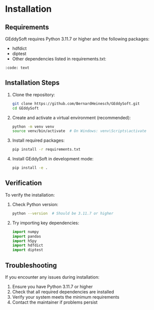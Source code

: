 # Installation

## Requirements

GEddySoft requires Python 3.11.7 or higher and the following packages:
- hdfdict
- diptest
- Other dependencies listed in requirements.txt:

```{include} ../../../requirements.txt
:code: text
```

## Installation Steps

1. Clone the repository:
   ```bash
   git clone https://github.com/BernardHeinesch/GEddySoft.git
   cd GEddySoft
   ```

2. Create and activate a virtual environment (recommended):
   ```bash
   python -m venv venv
   source venv/bin/activate  # On Windows: venv\Scripts\activate
   ```

3. Install required packages:
   ```bash
   pip install -r requirements.txt
   ```

4. Install GEddySoft in development mode:
   ```bash
   pip install -e .
   ```

## Verification

To verify the installation:

1. Check Python version:
   ```bash
   python --version  # Should be 3.11.7 or higher
   ```

2. Try importing key dependencies:
   ```python
   import numpy
   import pandas
   import h5py
   import hdfdict
   import diptest
   ```

## Troubleshooting

If you encounter any issues during installation:

1. Ensure you have Python 3.11.7 or higher
2. Check that all required dependencies are installed
3. Verify your system meets the minimum requirements
4. Contact the maintainer if problems persist
